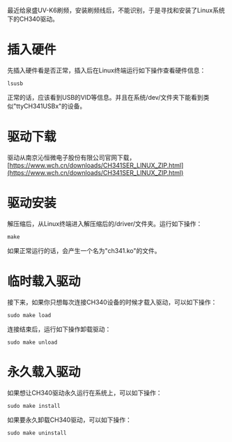 最近给泉盛UV-K6刷频，安装刷频线后，不能识别，于是寻找和安装了Linux系统下的CH340驱动。
# 插入硬件
先插入硬件看是否正常，插入后在Linux终端运行如下操作查看硬件信息：
```shell
lsusb
```
正常的话，应该看到USB的VID等信息。并且在系统/dev/文件夹下能看到类似"ttyCH341USBx"的设备。
# 驱动下载
驱动从南京沁恒微电子股份有限公司官网下载，[https://www.wch.cn/downloads/CH341SER_LINUX_ZIP.html](https://www.wch.cn/downloads/CH341SER_LINUX_ZIP.html)
# 驱动安装
解压缩后，从Linux终端进入解压缩后的/driver/文件夹。运行如下操作：
```shell
make
```
如果正常运行的话，会产生一个名为"ch341.ko"的文件。
# 临时载入驱动
接下来，如果你只想每次连接CH340设备的时候才载入驱动，可以如下操作：
```shell
sudo make load
```
连接结束后，运行如下操作卸载驱动：
```shell
sudo make unload
```
# 永久载入驱动
如果想让CH340驱动永久运行在系统上，可以如下操作：
```shell
sudo make install
```
如果要永久卸载CH340驱动，可以如下操作：
```shell
sudo make uninstall
```